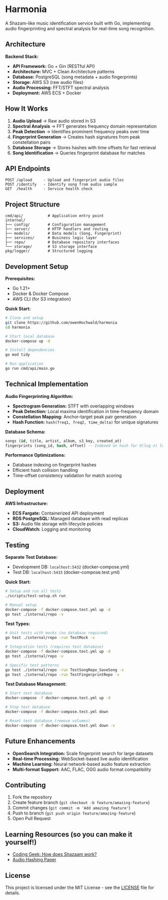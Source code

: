 # Harmonia 

A Shazam-like music identification service built with Go, implementing audio fingerprinting and spectral analysis for real-time song recognition.

## Architecture

**Backend Stack:**
- **API Framework:** Go + Gin (RESTful API)
- **Architecture:** MVC + Clean Architecture patterns
- **Database:** PostgreSQL (song metadata + audio fingerprints)
- **Storage:** AWS S3 (raw audio files)
- **Audio Processing:** FFT/STFT spectral analysis
- **Deployment:** AWS ECS + Docker

## How It Works

1. **Audio Upload** → Raw audio stored in S3
2. **Spectral Analysis** → FFT generates frequency domain representation
3. **Peak Detection** → Identifies prominent frequency peaks over time
4. **Fingerprint Generation** → Creates hash signatures from peak constellation pairs
5. **Database Storage** → Stores hashes with time offsets for fast retrieval
6. **Song Identification** → Queries fingerprint database for matches

## API Endpoints

```
POST /upload     - Upload and fingerprint audio files
POST /identify   - Identify song from audio sample
GET  /health     - Service health check
```

## Project Structure

```
cmd/api/           # Application entry point
internal/
├── config/        # Configuration management
├── server/        # HTTP handlers and routing
├── models/        # Data models (Song, Fingerprint)
├── services/      # Business logic layer
├── repo/          # Database repository interfaces
└── storage/       # S3 storage interface
pkg/logger/        # Structured logging
```

## Development Setup

**Prerequisites:**
- Go 1.21+
- Docker & Docker Compose
- AWS CLI (for S3 integration)

**Quick Start:**
```bash
# Clone and setup
git clone https://github.com/owenHochwald/harmonia
cd harmonia

# Start local database
docker-compose up -d

# Install dependencies
go mod tidy

# Run application
go run cmd/api/main.go
```

## Technical Implementation

**Audio Fingerprinting Algorithm:**
- **Spectrogram Generation:** STFT with overlapping windows
- **Peak Detection:** Local maxima identification in time-frequency domain
- **Constellation Mapping:** Anchor-target peak pair generation
- **Hash Function:** `hash(freq1, freq2, time_delta)` for unique signatures

**Database Schema:**
```sql
songs (id, title, artist, album, s3_key, created_at)
fingerprints (song_id, hash, offset) -- Indexed on hash for O(log n) lookup
```

**Performance Optimizations:**
- Database indexing on fingerprint hashes
- Efficient hash collision handling
- Time-offset consistency validation for match scoring

## Deployment

**AWS Infrastructure:**
- **ECS Fargate:** Containerized API deployment
- **RDS PostgreSQL:** Managed database with read replicas
- **S3:** Audio file storage with lifecycle policies
- **CloudWatch:** Logging and monitoring

## Testing

**Separate Test Database:**
- Development DB: `localhost:5432` (docker-compose.yml)
- Test DB: `localhost:5433` (docker-compose.test.yml)

**Quick Start:**
```bash
# Setup and run all tests
./scripts/test-setup.sh run

# Manual setup
docker-compose -f docker-compose.test.yml up -d
go test ./internal/repo -v
```

**Test Types:**
```bash
# Unit tests with mocks (no database required)
go test ./internal/repo -run TestMock -v

# Integration tests (requires test database)
docker-compose -f docker-compose.test.yml up -d
go test ./internal/repo -v

# Specific test patterns
go test ./internal/repo -run TestSongRepo_SaveSong -v
go test ./internal/repo -run TestFingerprintRepo -v
```

**Test Database Management:**
```bash
# Start test database
docker-compose -f docker-compose.test.yml up -d

# Stop test database
docker-compose -f docker-compose.test.yml down

# Reset test database (remove volumes)
docker-compose -f docker-compose.test.yml down -v
```

## Future Enhancements

- **OpenSearch Integration:** Scale fingerprint search for large datasets
- **Real-time Processing:** WebSocket-based live audio identification
- **Machine Learning:** Neural network-based audio feature extraction
- **Multi-format Support:** AAC, FLAC, OGG audio format compatibility

## Contributing

1. Fork the repository
2. Create feature branch (`git checkout -b feature/amazing-feature`)
3. Commit changes (`git commit -m 'Add amazing feature'`)
4. Push to branch (`git push origin feature/amazing-feature`)
5. Open Pull Request

## Learning Resources (so you can make it yourself!)
- [Coding Geek: How does Shazaam work?](https://drive.google.com/file/d/1ahyCTXBAZiuni6RTzHzLoOwwfTRFaU-C/view)
- [Audio Hashing Paper](https://hajim.rochester.edu/ece/sites/zduan/teaching/ece472/projects/2019/AudioFingerprinting.pdf)
## License

This project is licensed under the MIT License - see the [LICENSE](LICENSE) file for details.